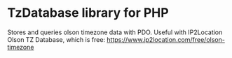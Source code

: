 # TzDatabase library for PHP
Stores and queries olson timezone data with PDO.
Useful with IP2Location Olson TZ Database, which is free: https://www.ip2location.com/free/olson-timezone